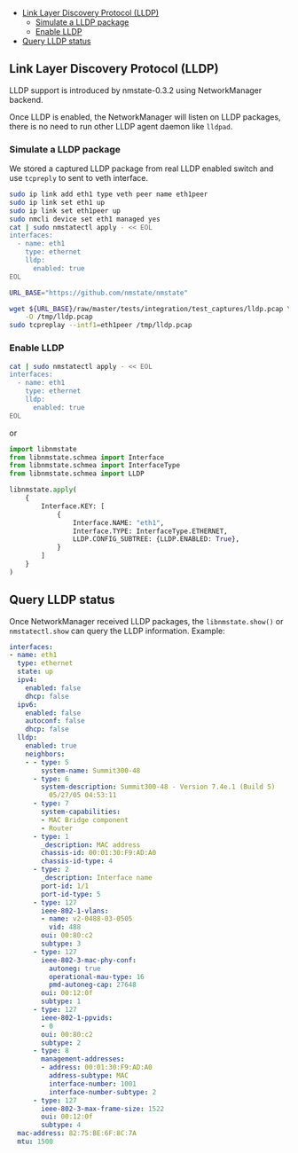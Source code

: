<!-- vim-markdown-toc GFM -->

* [Link Layer Discovery Protocol (LLDP)](#link-layer-discovery-protocol-lldp)
    * [Simulate a LLDP package](#simulate-a-lldp-package)
    * [Enable LLDP](#enable-lldp)
* [Query LLDP status](#query-lldp-status)

<!-- vim-markdown-toc -->

## Link Layer Discovery Protocol (LLDP)

LLDP support is introduced by nmstate-0.3.2 using NetworkManager backend.

Once LLDP is enabled, the NetworkManager will listen on LLDP packages, there is
no need to run other LLDP agent daemon like `lldpad`.

### Simulate a LLDP package

We stored a captured LLDP package from real LLDP enabled switch and use
`tcpreply` to sent to veth interface.

```bash
sudo ip link add eth1 type veth peer name eth1peer
sudo ip link set eth1 up
sudo ip link set eth1peer up
sudo nmcli device set eth1 managed yes
cat | sudo nmstatectl apply - << EOL
interfaces:
  - name: eth1
    type: ethernet
    lldp:
      enabled: true
EOL

URL_BASE="https://github.com/nmstate/nmstate"

wget ${URL_BASE}/raw/master/tests/integration/test_captures/lldp.pcap \
    -O /tmp/lldp.pcap
sudo tcpreplay --intf1=eth1peer /tmp/lldp.pcap
```

### Enable LLDP

```bash
cat | sudo nmstatectl apply - << EOL
interfaces:
  - name: eth1
    type: ethernet
    lldp:
      enabled: true
EOL

```

or

```python
import libnmstate
from libnmstate.schmea import Interface
from libnmstate.schmea import InterfaceType
from libnmstate.schmea import LLDP

libnmstate.apply(
    {
        Interface.KEY: [
            {
                Interface.NAME: "eth1",
                Interface.TYPE: InterfaceType.ETHERNET,
                LLDP.CONFIG_SUBTREE: {LLDP.ENABLED: True},
            }
        ]
    }
)
```

## Query LLDP status

Once NetworkManager received LLDP packages, the `libnmstate.show()` or
`nmstatectl.show` can query the LLDP information. Example:

```yml
interfaces:
- name: eth1
  type: ethernet
  state: up
  ipv4:
    enabled: false
    dhcp: false
  ipv6:
    enabled: false
    autoconf: false
    dhcp: false
  lldp:
    enabled: true
    neighbors:
    - - type: 5
        system-name: Summit300-48
      - type: 6
        system-description: Summit300-48 - Version 7.4e.1 (Build 5)
          05/27/05 04:53:11
      - type: 7
        system-capabilities:
        - MAC Bridge component
        - Router
      - type: 1
        _description: MAC address
        chassis-id: 00:01:30:F9:AD:A0
        chassis-id-type: 4
      - type: 2
        _description: Interface name
        port-id: 1/1
        port-id-type: 5
      - type: 127
        ieee-802-1-vlans:
        - name: v2-0488-03-0505
          vid: 488
        oui: 00:80:c2
        subtype: 3
      - type: 127
        ieee-802-3-mac-phy-conf:
          autoneg: true
          operational-mau-type: 16
          pmd-autoneg-cap: 27648
        oui: 00:12:0f
        subtype: 1
      - type: 127
        ieee-802-1-ppvids:
        - 0
        oui: 00:80:c2
        subtype: 2
      - type: 8
        management-addresses:
        - address: 00:01:30:F9:AD:A0
          address-subtype: MAC
          interface-number: 1001
          interface-number-subtype: 2
      - type: 127
        ieee-802-3-max-frame-size: 1522
        oui: 00:12:0f
        subtype: 4
  mac-address: 82:75:BE:6F:8C:7A
  mtu: 1500
```
